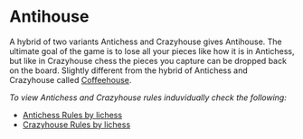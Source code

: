# Antihouse

A hybrid of two variants Antichess and Crazyhouse gives Antihouse. The ultimate goal of the game is to lose all your pieces like how it is in Antichess, but like in Crazyhouse chess the pieces you capture can be dropped back on the board. Slightly different from the hybrid of Antichess and Crazyhouse called [Coffeehouse](https://liantichess.herokuapp.com/variants/coffeehouse).

*To view Antichess and Crazyhouse rules induvidually check the following:*
- [Antichess Rules by lichess](https://lichess.org/variant/antichess)
- [Crazyhouse Rules by lichess](https://lichess.org/variant/crazyhouse)